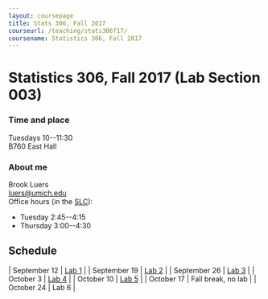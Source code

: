 ```yaml
---
layout: coursepage
title: Stats 306, Fall 2017
courseurl: /teaching/stats306f17/
coursename: Statistics 306, Fall 2017
---
```


# Statistics 306, Fall 2017 (Lab Section 003)

### Time and place
Tuesdays 10--11:30  
B760 East Hall

### About me
Brook Luers  
luers@umich.edu  
Office hours (in the <a href="https://lsa.umich.edu/slc/contact-us.html" target="_blank">SLC</a>):  
* Tuesday 2:45--4:15
* Thursday 3:00--4:30

## Schedule

| September 12  | [Lab 1](lab1) |
| September 19  | [Lab 2](lab2) |
| September 26  | [Lab 3](lab3) |
| October 3     | [Lab 4](lab4)  |
| October 10    | [Lab 5](lab5)    |
| October 17    | Fall break, no lab |
| October 24    | Lab 6         |




